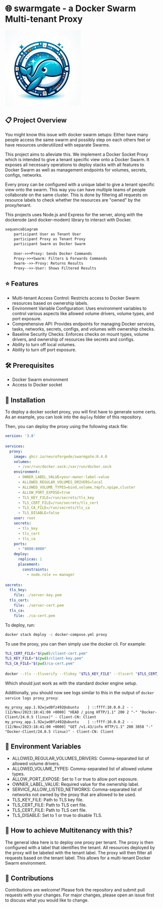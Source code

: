 # 🌐 swarmgate - a Docker Swarm Multi-tenant Proxy

![Swarm Gate Logo](./logo250.png "Swarm Gate Logo")

## 📋 Project Overview

You might know this issue with docker swarm setups: Either have many people access the same swarm and possibly step on each others feet or have resources underutilized with separate Swarms.

This project aims to alleviate this. We implement a Docker Socket Proxy which is intended to give a tenant specific view onto a Docker Swarm. It exposes all necessary operations to deploy stacks with all features to Docker Swarm as well as management endpoints for volumes, secrets, configs, networks. 

Every proxy can be configured with a unique label to give a tenant specific view onto the swarm. This way you can have multiple teams of people collaborate on the same cluster.
This is done by filtering all requests on resource labels to check whether the resources are "owned" by the proxy/tenant.

This projects uses Node.js and Express for the server, along with the dockerode (and docker-modem) library to interact with Docker.

```mermaid
sequenceDiagram
    participant User as Tenant User
    participant Proxy as Tenant Proxy
    participant Swarm as Docker Swarm

    User->>+Proxy: Sends Docker Commands
    Proxy->>+Swarm: Filters & Forwards Commands
    Swarm-->>-Proxy: Returns Results
    Proxy-->>-User: Shows Filtered Results
```

## ⭐ Features

- Multi-tenant Access Control: Restricts access to Docker Swarm resources based on ownership labels.
- Environment Variable Configuration: Uses environment variables to control various aspects like allowed volume drivers, volume types, and port exposure.
- Comprehensive API: Provides endpoints for managing Docker services, tasks, networks, secrets, configs, and volumes with ownership checks.
- Baseline Security Checks: Enforces checks on mount types, volume drivers, and ownership of resources like secrets and configs.
- Ability to turn off local volumes.
- Ability to turn off port exposure.

## 🛠️ Prerequisites

- Docker Swarm environment
- Access to Docker socket

## 💾 Installation

To deploy a docker socket proxy, you will first have to generate some certs. As an example, you can look into the `deploy` folder of this repository.

Then, you can deploy the proxy using the following stack file:

```yaml
version: '3.8'

services:
  proxy:
    image: ghcr.io/neuroforgede/swarmgate:0.4.0
    volumes:
      - /var/run/docker.sock:/var/run/docker.sock
    environment:
      - OWNER_LABEL_VALUE=your-owner-label-value
      - ALLOWED_REGULAR_VOLUMES_DRIVERS=local
      - ALLOWED_VOLUME_TYPES=bind,volume,tmpfs,npipe,cluster
      - ALLOW_PORT_EXPOSE=true
      - TLS_KEY_FILE=/run/secrets/tls_key
      - TLS_CERT_FILE=/run/secrets/tls_cert
      - TLS_CA_FILE=/run/secrets/tls_ca
      - TLS_DISABLE=false
    user: root
    secrets:
      - tls_key
      - tls_cert
      - tls_ca
    ports:
      - "8080:8080"
    deploy:
      replicas: 1
      placement:
        constraints:
          - node.role == manager

secrets:
  tls_key:
    file: ./server-key.pem
  tls_cert:
    file: ./server-cert.pem
  tls_ca:
    file: ./ca-cert.pem
```

To deploy, run:

```bash
docker stack deploy -c docker-compose.yml proxy
```

To use the proxy, you can then simply use the docker cli. For example:

```bash
TLS_CERT_FILE="$(pwd)/client-cert.pem"
TLS_KEY_FILE="$(pwd)/client-key.pem"
TLS_CA_FILE="$(pwd)/ca-cert.pem"

docker --tls --tlsverify --tlskey "$TLS_KEY_FILE" --tlscert "$TLS_CERT_FILE" --tlscacert "$TLS_CA_FILE"  -H localhost:8080 info
```

Which should just work as with the standard docker engine setup.

Additionally, you should now see logs similar to this in the output of `docker service logs proxy_proxy`:

```
my_proxy_app.1.92wjwd0fz492@ubuntu    | ::ffff:10.0.0.2 - - [12/Nov/2023:18:41:00 +0000] "HEAD /_ping HTTP/1.1" 200 2 "-" "Docker-Client/24.0.5 (linux)" - Client-CN: Client
my_proxy_app.1.92wjwd0fz492@ubuntu    | ::ffff:10.0.0.2 - - [12/Nov/2023:18:41:00 +0000] "GET /v1.43/info HTTP/1.1" 200 3858 "-" "Docker-Client/24.0.5 (linux)" - Client-CN: Client
```

## 🔧 Environment Variables

- ALLOWED_REGULAR_VOLUMES_DRIVERS: Comma-separated list of allowed volume drivers.
- ALLOWED_VOLUME_TYPES: Comma-separated list of allowed volume types.
- ALLOW_PORT_EXPOSE: Set to 1 or true to allow port exposure.
- OWNER_LABEL_VALUE: Required value for the ownership label.
- SERVICE_ALLOW_LISTED_NETWORKS: Comma-separated list of networks not owned by the proxy that are allowed to be used.
- TLS_KEY_FILE: Path to TLS key file.
- TLS_CERT_FILE: Path to TLS cert file.
- TLS_CERT_FILE: Path to TLS cert file.
- TLS_DISABLE: Set to 1 or true to disable TLS.


## 🤝 How to achieve Multitenancy with this?

The general idea here is to deploy one proxy per tenant. The proxy is then configured with a label that identifies the tenant. All resources deployed by the proxy will be labeled with the tenant label. The proxy will then filter all requests based on the tenant label. This allows for a multi-tenant Docker Swarm environment.

## 🙌 Contributions

Contributions are welcome! Please fork the repository and submit pull requests with your changes. For major changes, please open an issue first to discuss what you would like to change.
